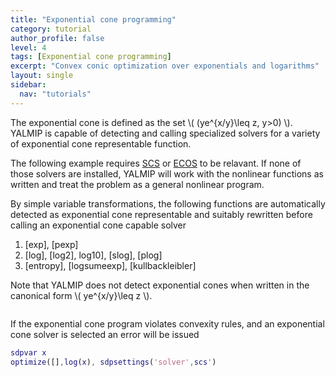 ```yaml
---
title: "Exponential cone programming"
category: tutorial
author_profile: false
level: 4
tags: [Exponential cone programming]
excerpt: "Convex conic optimization over exponentials and logarithms"
layout: single
sidebar:
  nav: "tutorials"
---
```


The exponential cone is defined as the set \\(  (ye^{x/y}\leq z, y>0) \\). YALMIP is capable of detecting and calling specialized solvers for a variety of exponential cone representable function. 

The following example requires [SCS](/solver/scs) or [ECOS](/solver/ecos) to be relavant. If none of those solvers are installed, YALMIP will work with the nonlinear functions as written and treat the problem as a general nonlinear program.

By simple variable transformations, the following functions are automatically detected as exponential cone representable and suitably rewritten before calling an exponential cone capable solver

1. [exp], [pexp]
2. [log], [log2], log10], [slog], [plog]
3. [entropy], [logsumeexp], [kullbackleibler]

Note that YALMIP does not detect exponential cones when written in the canonical form \\( ye^{x/y}\leq z \\).
````matlab
````

If the exponential cone program violates convexity rules, and an exponential cone solver is selected an error will be issued

````matlab
sdpvar x
optimize([],log(x), sdpsettings('solver',scs')
````
